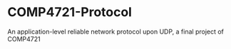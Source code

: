 # COMP4721-Protocol
An application-level reliable network protocol upon UDP, a final project of COMP4721
